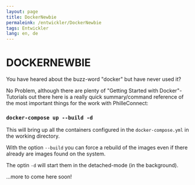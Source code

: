```yaml
---
layout: page
title: DockerNewbie
permaleink: /entwickler/DockerNewbie
tags: Entwickler
lang: en, de
---
```


# **DOCKER**NEWBIE

You have heared about the buzz-word "docker" but have never used it?

No Problem, although there are plenty of "Getting Started with Docker"-Tutorials out there here is a really quick summary/command reference of the most important things for the work with PhilleConnect:

### `docker-compose up --build -d`
This will bring up all the containers configured in the `docker-compose.yml` in the working directory.

With the option `--build` you can force a rebuild of the images even if there already are images found on the system.

The optin `-d` will start them in the detached-mode (in the background).

...more to come here soon!
